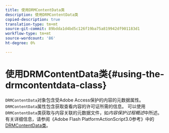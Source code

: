 ```yaml
---
title: 使用DRMContentData类
description: 使用DRMContentData类
copied-description: true
translation-type: tm+mt
source-git-commit: 89bdda1d4bd5c126f19ba75a819942df901183d1
workflow-type: tm+mt
source-wordcount: '86'
ht-degree: 0%

---
```



# 使用DRMContentData类{#using-the-drmcontentdata-class}

`DRMContentData`对象包含受Adobe Access保护的内容的元数据属性。 `DRMContentData`属性包含获取查看内容的许可证所需的信息。 可以使用`DRMContentData`类获取与内容关联的元数据文件，如&#x200B;*内容保护过程概述*&#x200B;中所述。 有关详细信息，请参阅《Adobe Flash PlatformActionScript3.0参考》中的[DRMContentData类](https://help.adobe.com/en_US/FlashPlatform/reference/actionscript/3/flash/net/drm/DRMContentData.html)。
